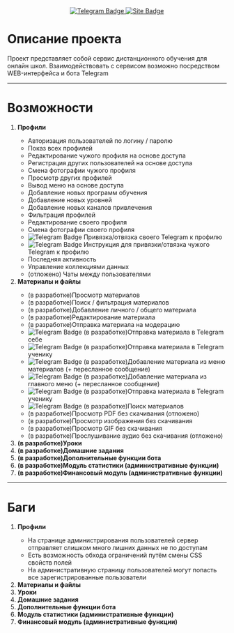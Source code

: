 <div id="badges" align="center">
    <a href="https://t.me/devil_on_the_wheel">
        <img src="https://img.shields.io/badge/разработчик-26A5E4?style=for-the-badge&logo=telegram&logoColor=white" alt="Telegram Badge"/>
    </a>
    <a href="http://80.87.192.255:8080">
        <img src="https://img.shields.io/badge/попробовать-0078D7?style=for-the-badge&logo=microsoftedge&logoColor=white" alt="Site Badge"/>
    </a>
</div>
<h1>Описание проекта</h1>
Проект представляет собой сервис дистанционного обучения для онлайн школ. Взаимодействовать с сервисом возможно посредством WEB-интерфейса и бота Telegram

---
<h1>Возможности</h1>
<ol>
    <li><b>Профили</b></li>
        <ul>
            <li>Авторизация пользователей по логину / паролю</li>
            <li>Показ всех профилей</li>
            <li>Редактирование чужого профиля на основе доступа</li>
            <li>Регистрация других пользователей на основе доступа</li>
            <li>Смена фотографии чужого профиля</li>
            <li>Просмотр других профилей</li>
            <li>Вывод меню на основе доступа</li>
            <li>Добавление новых программ обучения</li>
            <li>Добавление новых уровней</li>
            <li>Добавление новых каналов привлечения</li>
            <li>Фильтрация профилей</li>
            <li>Редактирование своего профиля</li>
            <li>Смена фотографии своего профиля</li>
            <li><img src="https://img.shields.io/badge/TG-26A5E4?style=for-the-badge&logo=telegram&logoColor=white" alt="Telegram Badge"/>
                Привязка/отвязка своего Telegram к профилю</li>
            <li><img src="https://img.shields.io/badge/TG-26A5E4?style=for-the-badge&logo=telegram&logoColor=white" alt="Telegram Badge"/>
                Инструкция для привязки/отвязка чужого Telegram к профилю</li>
            <li>Последняя активность</li>
            <li>Управление коллекциями данных</li>
            <li>(отложено) Чаты между пользователями</li>
        </ul>
    <li><span><b>Материалы и файлы</b></span></li>
        <ul>
            <li>(в разработке)Просмотр материалов</li>
            <li>(в разработке)Поиск / фильтрация материалов</li>
            <li>(в разработке)Добавление личного / общего материала</li>
            <li>(в разработке)Редактирование материала</li>
            <li>(в разработке)Отправка материала на модерацию</li>
            <li><img src="https://img.shields.io/badge/TG-26A5E4?style=for-the-badge&logo=telegram&logoColor=white" alt="Telegram Badge"/>
                (в разработке)Отправка материала в Telegram себе</li>
            <li><img src="https://img.shields.io/badge/TG-26A5E4?style=for-the-badge&logo=telegram&logoColor=white" alt="Telegram Badge"/>
                (в разработке)Отправка материала в Telegram ученику</li>
            <li><img src="https://img.shields.io/badge/TG-26A5E4?style=for-the-badge&logo=telegram&logoColor=white" alt="Telegram Badge"/>
                (в разработке)Добавление материала из меню материалов (+ пересланное сообщение)</li>
            <li><img src="https://img.shields.io/badge/TG-26A5E4?style=for-the-badge&logo=telegram&logoColor=white" alt="Telegram Badge"/>
                (в разработке)Добавление материала из главного меню (+ пересланное сообщение)</li>
            <li><img src="https://img.shields.io/badge/TG-26A5E4?style=for-the-badge&logo=telegram&logoColor=white" alt="Telegram Badge"/>
                (в разработке)Отправка материала в Telegram ученику</li>
            <li><img src="https://img.shields.io/badge/TG-26A5E4?style=for-the-badge&logo=telegram&logoColor=white" alt="Telegram Badge"/>
                (в разработке)Поиск материалов</li>
            <li>(в разработке)Просмотр PDF без скачивания (отложено)</li>
            <li>(в разработке)Просмотр изображения без скачивания</li>
            <li>(в разработке)Просмотр GIF без скачивания</li>
            <li>(в разработке)Прослушивание аудио без скачивания (отложено)</li>
        </ul>
    <li><span><b>(в разработке)Уроки</b></span></li>
    <li><span><b>(в разработке)Домашние задания</b></span></li>
    <li><span><b>(в разработке)Дополнительные функции бота</b></span></li>
    <li><span><b>(в разработке)Модуль статистики (административные функции)</b></span></li>
    <li><span><b>(в разработке)Финансовый модуль (административные функции)</b></span></li>
</ol>

---
<h1>Баги</h1>
<ol>
    <li><b>Профили</b></li>
        <ul>
            <li>На странице администрирования пользователей сервер отправляет слишком много лишних данных не по доступам</li>
            <li>Есть возможность обхода ограничений путём смены CSS свойств полей</li>
            <li>На административную страницу пользователей могут попасть все зарегистрированные пользователи</li>
        </ul>
    <li><span><b>Материалы и файлы</b></span></li>
    <li><span><b>Уроки</b></span></li>
    <li><span><b>Домашние задания</b></span></li>
    <li><span><b>Дополнительные функции бота</b></span></li>
    <li><span><b>Модуль статистики (административные функции)</b></span></li>
    <li><span><b>Финансовый модуль (административные функции)</b></span></li>
</ol>

